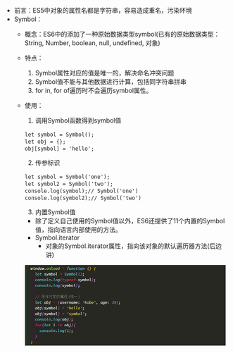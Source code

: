 - 前言：ES5中对象的属性名都是字符串，容易造成重名，污染环境
- Symbol：
  - 概念：ES6中的添加了一种原始数据类型symbol(已有的原始数据类型：String, Number, boolean, 
  null, undefined, 对象)
  - 特点：
    1. Symbol属性对应的值是唯一的，解决命名冲突问题
    2. Symbol值不能与其他数据进行计算，包括同字符串拼串
    3. for in, for of遍历时不会遍历symbol属性。
  - 使用：
    1. 调用Symbol函数得到symbol值
      ```
      let symbol = Symbol();
      let obj = {};
      obj[symbol] = 'hello';
      ```
    2. 传参标识
      ```
      let symbol = Symbol('one');
      let symbol2 = Symbol('two');
      console.log(symbol);// Symbol('one')
      console.log(symbol2);// Symbol('two')
      ```
    3. 内置Symbol值
      * 除了定义自己使用的Symbol值以外，ES6还提供了11个内置的Symbol值，指向语言内部使用的方法。
      - Symbol.iterator
        * 对象的Symbol.iterator属性，指向该对象的默认遍历器方法(后边讲)

    ![symbol](./images/symbol.png)  
        
           